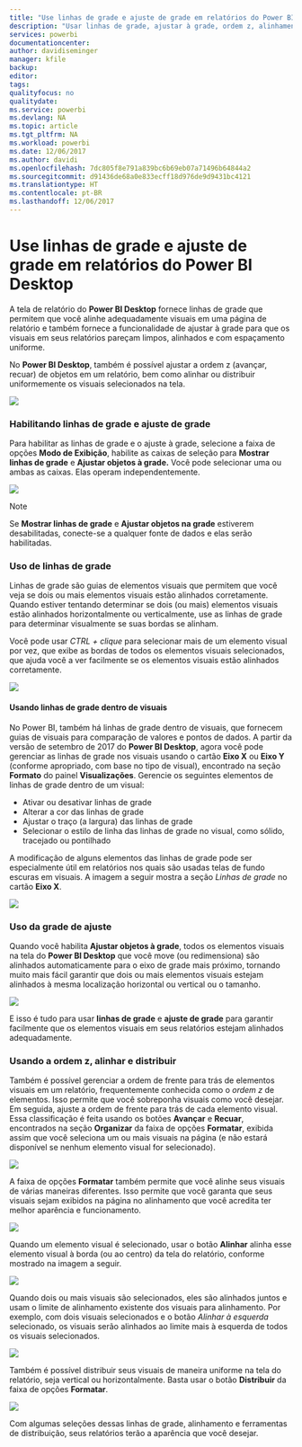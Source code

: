 ```yaml
---
title: "Use linhas de grade e ajuste de grade em relatórios do Power BI Desktop"
description: "Usar linhas de grade, ajustar à grade, ordem z, alinhamento e distribuição em relatórios do Power BI Desktop"
services: powerbi
documentationcenter: 
author: davidiseminger
manager: kfile
backup: 
editor: 
tags: 
qualityfocus: no
qualitydate: 
ms.service: powerbi
ms.devlang: NA
ms.topic: article
ms.tgt_pltfrm: NA
ms.workload: powerbi
ms.date: 12/06/2017
ms.author: davidi
ms.openlocfilehash: 7dc805f8e791a839bc6b69eb07a71496b64844a2
ms.sourcegitcommit: d91436de68a0e833ecff18d976de9d9431bc4121
ms.translationtype: HT
ms.contentlocale: pt-BR
ms.lasthandoff: 12/06/2017
---
```

# <a name="use-gridlines-and-snap-to-grid-in-power-bi-desktop-reports"></a>Use linhas de grade e ajuste de grade em relatórios do Power BI Desktop
A tela de relatório do **Power BI Desktop** fornece linhas de grade que permitem que você alinhe adequadamente visuais em uma página de relatório e também fornece a funcionalidade de ajustar à grade para que os visuais em seus relatórios pareçam limpos, alinhados e com espaçamento uniforme.

No **Power BI Desktop**, também é possível ajustar a ordem z (avançar, recuar) de objetos em um relatório, bem como alinhar ou distribuir uniformemente os visuais selecionados na tela.

![](media/desktop-gridlines-snap-to-grid/snap-to-grid_0.png)

### <a name="enabling-gridlines-and-snap-to-grid"></a>Habilitando linhas de grade e ajuste de grade
Para habilitar as linhas de grade e o ajuste à grade, selecione a faixa de opções **Modo de Exibição**, habilite as caixas de seleção para **Mostrar linhas de grade** e **Ajustar objetos à grade.** Você pode selecionar uma ou ambas as caixas. Elas operam independentemente.

![](media/desktop-gridlines-snap-to-grid/snap-to-grid_1.png)

> [!NOTE]
> Se **Mostrar linhas de grade** e **Ajustar objetos na grade** estiverem desabilitadas, conecte-se a qualquer fonte de dados e elas serão habilitadas.
> 
> 

### <a name="using-gridlines"></a>Uso de linhas de grade
Linhas de grade são guias de elementos visuais que permitem que você veja se dois ou mais elementos visuais estão alinhados corretamente. Quando estiver tentando determinar se dois (ou mais) elementos visuais estão alinhados horizontalmente ou verticalmente, use as linhas de grade para determinar visualmente se suas bordas se alinham.

Você pode usar *CTRL + clique* para selecionar mais de um elemento visual por vez, que exibe as bordas de todos os elementos visuais selecionados, que ajuda você a ver facilmente se os elementos visuais estão alinhados corretamente.

![](media/desktop-gridlines-snap-to-grid/snap-to-grid_2.png)

#### <a name="using-gridlines-inside-visuals"></a>Usando linhas de grade dentro de visuais
No Power BI, também há linhas de grade dentro de visuais, que fornecem guias de visuais para comparação de valores e pontos de dados. A partir da versão de setembro de 2017 do **Power BI Desktop**, agora você pode gerenciar as linhas de grade nos visuais usando o cartão **Eixo X** ou **Eixo Y** (conforme apropriado, com base no tipo de visual), encontrado na seção **Formato** do painel **Visualizações**. Gerencie os seguintes elementos de linhas de grade dentro de um visual:

* Ativar ou desativar linhas de grade
* Alterar a cor das linhas de grade
* Ajustar o traço (a largura) das linhas de grade
* Selecionar o estilo de linha das linhas de grade no visual, como sólido, tracejado ou pontilhado

A modificação de alguns elementos das linhas de grade pode ser especialmente útil em relatórios nos quais são usadas telas de fundo escuras em visuais. A imagem a seguir mostra a seção *Linhas de grade* no cartão **Eixo X**.

![](media/desktop-gridlines-snap-to-grid/snap-to-grid_9.png)

### <a name="using-snap-to-grid"></a>Uso da grade de ajuste
Quando você habilita **Ajustar objetos à grade**, todos os elementos visuais na tela do **Power BI Desktop** que você move (ou redimensiona) são alinhados automaticamente para o eixo de grade mais próximo, tornando muito mais fácil garantir que dois ou mais elementos visuais estejam alinhados à mesma localização horizontal ou vertical ou o tamanho.

![](media/desktop-gridlines-snap-to-grid/snap-to-grid_3.png)

E isso é tudo para usar **linhas de grade** e **ajuste de grade** para garantir facilmente que os elementos visuais em seus relatórios estejam alinhados adequadamente.

### <a name="using-z-order-align-and-distribute"></a>Usando a ordem z, alinhar e distribuir
Também é possível gerenciar a ordem de frente para trás de elementos visuais em um relatório, frequentemente conhecida como o *ordem z* de elementos. Isso permite que você sobreponha visuais como você desejar. Em seguida, ajuste a ordem de frente para trás de cada elemento visual. Essa classificação é feita usando os botões **Avançar** e **Recuar**, encontrados na seção **Organizar** da faixa de opções **Formatar**, exibida assim que você seleciona um ou mais visuais na página (e não estará disponível se nenhum elemento visual for selecionado).

![](media/desktop-gridlines-snap-to-grid/snap-to-grid_4.png)

A faixa de opções **Formatar** também permite que você alinhe seus visuais de várias maneiras diferentes. Isso permite que você garanta que seus visuais sejam exibidos na página no alinhamento que você acredita ter melhor aparência e funcionamento.

![](media/desktop-gridlines-snap-to-grid/snap-to-grid_5.png)

Quando um elemento visual é selecionado, usar o botão **Alinhar** alinha esse elemento visual à borda (ou ao centro) da tela do relatório, conforme mostrado na imagem a seguir.

![](media/desktop-gridlines-snap-to-grid/snap-to-grid_6.png)

Quando dois ou mais visuais são selecionados, eles são alinhados juntos e usam o limite de alinhamento existente dos visuais para alinhamento. Por exemplo, com dois visuais selecionados e o botão *Alinhar à esquerda* selecionado, os visuais serão alinhados ao limite mais à esquerda de todos os visuais selecionados.

![](media/desktop-gridlines-snap-to-grid/snap-to-grid_7.png)

Também é possível distribuir seus visuais de maneira uniforme na tela do relatório, seja vertical ou horizontalmente. Basta usar o botão **Distribuir** da faixa de opções **Formatar**.

![](media/desktop-gridlines-snap-to-grid/snap-to-grid_8.png)

Com algumas seleções dessas linhas de grade, alinhamento e ferramentas de distribuição, seus relatórios terão a aparência que você desejar.

